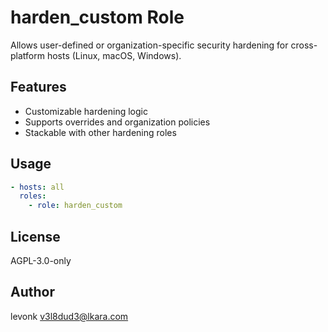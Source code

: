 # harden_custom Role

Allows user-defined or organization-specific security hardening for cross-platform hosts (Linux, macOS, Windows).

## Features
- Customizable hardening logic
- Supports overrides and organization policies
- Stackable with other hardening roles

## Usage
```yaml
- hosts: all
  roles:
    - role: harden_custom
```

## License
AGPL-3.0-only

## Author
levonk <v3l8dud3@lkara.com>
